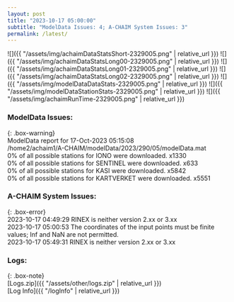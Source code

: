 ```yaml
---
layout: post
title: "2023-10-17 05:00:00"
subtitle: "ModelData Issues: 4; A-CHAIM System Issues: 3"
permalink: /latest/
---
```


![]({{ "/assets/img/achaimDataStatsShort-2329005.png" | relative_url }})
![]({{ "/assets/img/achaimDataStatsLong00-2329005.png" | relative_url }})
![]({{ "/assets/img/achaimDataStatsLong01-2329005.png" | relative_url }})
![]({{ "/assets/img/achaimDataStatsLong02-2329005.png" | relative_url }})
![]({{ "/assets/img/modelDataDataStats-2329005.png" | relative_url }})
![]({{ "/assets/img/modelDataStationStats-2329005.png" | relative_url }})
![]({{ "/assets/img/achaimRunTime-2329005.png" | relative_url }})


### ModelData Issues:  
  
{: .box-warning}  
 ModelData report for 17-Oct-2023 05:15:08   
 /home2/achaim1/A-CHAIM/modelData/2023/290/05/modelData.mat   
 0% of all possible stations for IONO were downloaded. x1330   
 0% of all possible stations for SENTINEL were downloaded. x633   
 0% of all possible stations for KASI were downloaded. x5842   
 0% of all possible stations for KARTVERKET were downloaded. x5551   
  
### A-CHAIM System Issues:  
  
{: .box-error}  
2023-10-17 04:49:29 RINEX is neither version 2.xx or 3.xx  
2023-10-17 05:00:53 The coordinates of the input points must be finite values; Inf and NaN are not permitted.  
2023-10-17 05:49:31 RINEX is neither version 2.xx or 3.xx  

### Logs:  
  
{: .box-note}  
[Logs.zip]({{ "/assets/other/logs.zip" | relative_url }})  
[Log Info]({{ "/logInfo" | relative_url }})  
